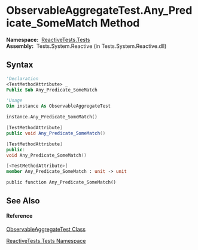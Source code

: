 # ObservableAggregateTest.Any\_Predicate\_SomeMatch Method

**Namespace:**  [ReactiveTests.Tests](ReactiveTests.Tests\ReactiveTests.Tests.md)  
**Assembly:**  Tests.System.Reactive (in Tests.System.Reactive.dll)

## Syntax

```vb
'Declaration
<TestMethodAttribute> _
Public Sub Any_Predicate_SomeMatch
```

```vb
'Usage
Dim instance As ObservableAggregateTest

instance.Any_Predicate_SomeMatch()
```

```csharp
[TestMethodAttribute]
public void Any_Predicate_SomeMatch()
```

```c++
[TestMethodAttribute]
public:
void Any_Predicate_SomeMatch()
```

```fsharp
[<TestMethodAttribute>]
member Any_Predicate_SomeMatch : unit -> unit 
```

```jscript
public function Any_Predicate_SomeMatch()
```

## See Also

#### Reference

[ObservableAggregateTest Class](ObservableAggregateTest\ObservableAggregateTest.md)

[ReactiveTests.Tests Namespace](ReactiveTests.Tests\ReactiveTests.Tests.md)




